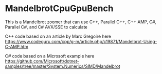 # MandelbrotCpuGpuBench
This is a Mandelbrot zoomer that can use C++, Parallel C++, C++ AMP, C#, Parallel C#, and C# AVX/SSE to calculate

C++ code based on an article by Marc Gregoire here https://www.codeguru.com/cpp/g-m/article.php/c19871/Mandelbrot-Using-C-AMP.htm

C# code based on a Microsoft example here https://github.com/Microsoft/dotnet-samples/tree/master/System.Numerics/SIMD/Mandelbrot